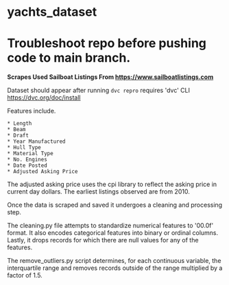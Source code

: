 # yachts_dataset
# Troubleshoot repo before pushing code to main branch.
**Scrapes Used Sailboat Listings From https://www.sailboatlistings.com**

Dataset should appear after running `dvc repro`
requires 'dvc' CLI https://dvc.org/doc/install


Features include.

    * Length
    * Beam
    * Draft
    * Year Manufactured
    * Hull Type
    * Material Type
    * No. Engines
    * Date Posted
    * Adjusted Asking Price

The adjusted asking price uses the cpi library to reflect the asking price
in current day dollars. The earliest listings observed are from 2010.

Once the data is scraped and saved it undergoes a cleaning and processing step.

The cleaning.py file attempts to standardize numerical features to '00.0f' format.
It also encodes categorical features into binary or ordinal columns.
Lastly, it drops records for which there are null values for any of the features.

The remove_outliers.py script determines, for each continuous variable, the
interquartile range and removes records outside of the range multiplied by a
factor of 1.5.
